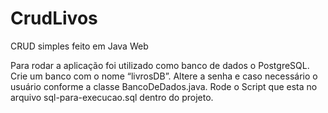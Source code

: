 # CrudLivos

CRUD simples feito em Java Web

Para rodar a aplicação foi utilizado como banco de dados o PostgreSQL.
Crie um banco com o nome “livrosDB”.
Altere a senha e caso necessário o usuário conforme a classe BancoDeDados.java.
Rode o Script que esta no arquivo sql-para-execucao.sql dentro do projeto.
